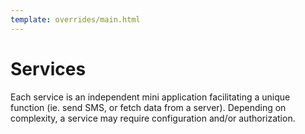 ```yaml
---
template: overrides/main.html
---
```


# Services

Each service is an independent mini application facilitating a unique function (ie. send SMS, or fetch data from a server). Depending on complexity, a service may require configuration and/or authorization.